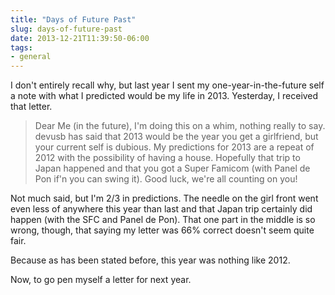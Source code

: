 ```yaml
---
title: "Days of Future Past"
slug: days-of-future-past
date: 2013-12-21T11:39:50-06:00
tags:
- general
---
```

I don't entirely recall why, but last year I sent my one-year-in-the-future self a note with what I predicted would be my life in 2013. Yesterday, I received that letter.

> Dear Me (in the future),
> I'm doing this on a whim, nothing really to say. devusb has said that 2013 would be the year you get a girlfriend, but your current self is dubious. My predictions for 2013 are a repeat of 2012 with the possibility of having a house. Hopefully that trip to Japan happened and that you got a Super Famicom (with Panel de Pon if'n you can swing it). Good luck, we're all counting on you!

Not much said, but I'm 2/3 in predictions. The needle on the girl front went even less of anywhere this year than last and that Japan trip certainly did happen (with the SFC and Panel de Pon). That one part in the middle is so wrong, though, that saying my letter was 66% correct doesn't seem quite fair.

Because as has been stated before, this year was nothing like 2012.

Now, to go pen myself a letter for next year.
